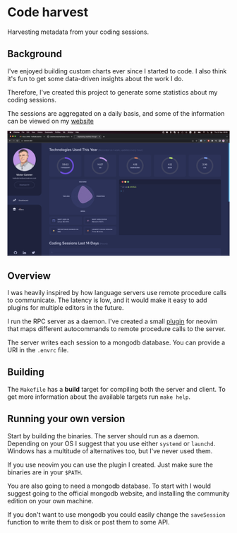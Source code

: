# Code harvest
Harvesting metadata from your coding sessions.

## Background
I've enjoyed building custom charts ever since I started to code. I also think
it's fun to get some data-driven insights about the work I do.

Therefore, I've created this project to generate some statistics about my
coding sessions.

The sessions are aggregated on a daily basis, and some of the information can be
viewed on my [website](https://conner.dev)

![Screenshot of website](./screenshots/website1.png)

## Overview
I was heavily inspired by how language servers use remote procedure calls to
communicate. The latency is low, and it would make it easy to add plugins for
multiple editors in the future.

I run the RPC server as a daemon. I've created a small [plugin](https://github.com/creativecreature/vim-code-harvest) for neovim that
maps different autocommands to remote procedure calls to the server.

The server writes each session to a mongodb database. You can provide a URI in
the `.envrc` file.

## Building
The `Makefile` has a **build** target for compiling both the server and client.
To get more information about the available targets run `make help`.

## Running your own version
Start by building the binaries. The server should run as a daemon. Depending on
your OS I suggest that you use either `systemd` or `launchd`. Windows has a
multitude of alternatives too, but I've never used them.

If you use neovim you can use the plugin I created. Just make sure the binaries
are in your `$PATH`.

You are also going to need a mongodb database. To start with I would suggest
going to the official mongodb website, and installing the community edition on
your own machine.

If you don't want to use mongodb you could easily change the `saveSession`
function to write them to disk or post them to some API.
